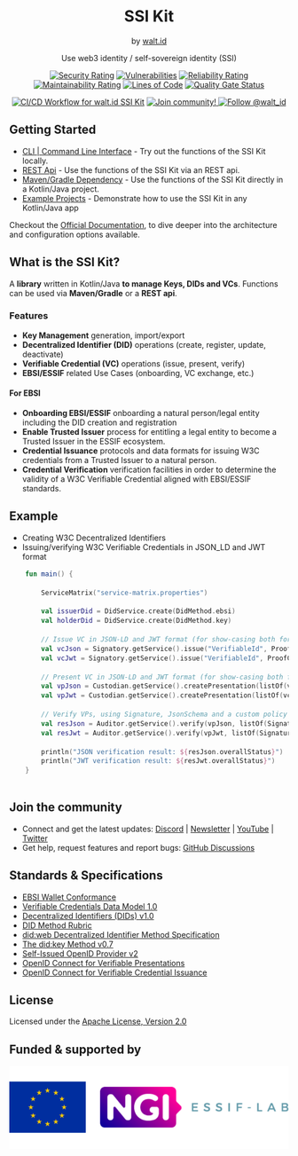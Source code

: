 <div align="center">
 <h1>SSI Kit</h1>
 <span>by </span><a href="https://walt.id">walt.id</a>
 <p>Use web3 identity / self-sovereign identity (SSI)<p>


[![Security Rating](https://sonarcloud.io/api/project_badges/measure?project=walt-id_waltid-ssikit&metric=security_rating)](https://sonarcloud.io/dashboard?id=walt-id_waltid-ssikit)
[![Vulnerabilities](https://sonarcloud.io/api/project_badges/measure?project=walt-id_waltid-ssikit&metric=vulnerabilities)](https://sonarcloud.io/dashboard?id=walt-id_waltid-ssikit)
[![Reliability Rating](https://sonarcloud.io/api/project_badges/measure?project=walt-id_waltid-ssikit&metric=reliability_rating)](https://sonarcloud.io/dashboard?id=walt-id_waltid-ssikit)
[![Maintainability Rating](https://sonarcloud.io/api/project_badges/measure?project=walt-id_waltid-ssikit&metric=sqale_rating)](https://sonarcloud.io/dashboard?id=walt-id_waltid-ssikit)
[![Lines of Code](https://sonarcloud.io/api/project_badges/measure?project=walt-id_waltid-ssikit&metric=ncloc)](https://sonarcloud.io/dashboard?id=walt-id_waltid-ssikit)
[![Quality Gate Status](https://sonarcloud.io/api/project_badges/measure?project=walt-id_waltid-ssikit-examples&metric=alert_status)](https://sonarcloud.io/dashboard?id=walt-id_waltid-ssikit)

[![CI/CD Workflow for walt.id SSI Kit](https://github.com/walt-id/waltid-ssikit/actions/workflows/build.yml/badge.svg?branch=master)](https://github.com/walt-id/waltid-ssikit/actions/workflows/build.yml)
<a href="https://walt.id/community">
<img src="https://img.shields.io/badge/Join-The Community-blue.svg?style=flat" alt="Join community!" />
</a>
<a href="https://twitter.com/intent/follow?screen_name=walt_id">
<img src="https://img.shields.io/twitter/follow/walt_id.svg?label=Follow%20@walt_id" alt="Follow @walt_id" />
</a>


</div>

## Getting Started

- [CLI | Command Line Interface](https://docs.walt.id/v/ssikit/getting-started/cli-command-line-interface) - Try out the functions of the SSI Kit locally.
- [REST Api](https://docs.walt.id/v/ssikit/getting-started/rest-apis) - Use the functions of the SSI Kit via an REST api. 
- [Maven/Gradle Dependency](https://docs.walt.id/v/ssikit/getting-started/dependency-jvm) - Use the functions of the SSI Kit directly in a Kotlin/Java project.
- [Example Projects](https://github.com/walt-id/waltid-ssikit-examples) - Demonstrate how to use the SSI Kit in any Kotlin/Java app

Checkout the [Official Documentation](https://docs.walt.id/v/ssikit), to dive deeper into the architecture and configuration options available.


## What is the SSI Kit?

A **library** written in Kotlin/Java **to manage Keys, DIDs and VCs**. Functions can be used via **Maven/Gradle** or a **REST api**.

### Features
- **Key Management** generation, import/export
- **Decentralized Identifier (DID)** operations (create, register, update, deactivate)
- **Verifiable Credential (VC)** operations (issue, present, verify)
- **EBSI/ESSIF** related Use Cases (onboarding, VC exchange, etc.)

#### For EBSI
- **Onboarding EBSI/ESSIF** onboarding a natural person/legal entity including the DID creation and registration
- **Enable Trusted Issuer** process for entitling a legal entity to become a Trusted Issuer in the ESSIF ecosystem.
- **Credential Issuance** protocols and data formats for issuing W3C credentials from a Trusted Issuer to a natural person.
- **Credential Verification** verification facilities in order to determine the validity of a W3C Verifiable Credential aligned with EBSI/ESSIF standards.


## Example

- Creating W3C Decentralized Identifiers 
- Issuing/verifying W3C Verifiable Credentials in JSON_LD and JWT format

```kotlin
    fun main() {

        ServiceMatrix("service-matrix.properties")
    
        val issuerDid = DidService.create(DidMethod.ebsi)
        val holderDid = DidService.create(DidMethod.key)
    
        // Issue VC in JSON-LD and JWT format (for show-casing both formats)
        val vcJson = Signatory.getService().issue("VerifiableId", ProofConfig(issuerDid = issuerDid, subjectDid = holderDid, proofType = ProofType.LD_PROOF))
        val vcJwt = Signatory.getService().issue("VerifiableId", ProofConfig(issuerDid = issuerDid, subjectDid = holderDid, proofType = ProofType.JWT))
    
        // Present VC in JSON-LD and JWT format (for show-casing both formats)
        val vpJson = Custodian.getService().createPresentation(listOf(vcJson), holderDid)
        val vpJwt = Custodian.getService().createPresentation(listOf(vcJwt), holderDid)
    
        // Verify VPs, using Signature, JsonSchema and a custom policy
        val resJson = Auditor.getService().verify(vpJson, listOf(SignaturePolicy(), JsonSchemaPolicy()))
        val resJwt = Auditor.getService().verify(vpJwt, listOf(SignaturePolicy(), JsonSchemaPolicy()))
    
        println("JSON verification result: ${resJson.overallStatus}")
        println("JWT verification result: ${resJwt.overallStatus}")
    }
    
 ```

## Join the community

* Connect and get the latest updates: <a href="https://discord.gg/zUnxncExF5">Discord</a> | <a href="https://walt.id/newsletter">Newsletter</a> | <a href="https://www.youtube.com/channel/UCXfOzrv3PIvmur_CmwwmdLA">YouTube</a> | <a href="https://mobile.twitter.com/walt_id" target="_blank">Twitter</a>
* Get help, request features and report bugs: <a href="https://github.com/walt-id/.github/discussions" target="_blank">GitHub Discussions</a>

## Standards & Specifications

- [EBSI Wallet Conformance](https://ec.europa.eu/digital-building-blocks/wikis/display/EBSIDOC/EBSI+Wallet+Conformance+Testing) 
- [Verifiable Credentials Data Model 1.0](https://www.w3.org/TR/vc-data-model/) 
- [Decentralized Identifiers (DIDs) v1.0](https://w3c.github.io/did-core/) 
- [DID Method Rubric](https://w3c.github.io/did-rubric/)
- [did:web Decentralized Identifier Method Specification](https://w3c-ccg.github.io/did-method-web/) 
- [The did:key Method v0.7](https://w3c-ccg.github.io/did-method-key/)
- [Self-Issued OpenID Provider v2](https://openid.net/specs/openid-connect-self-issued-v2-1_0.html)
- [OpenID Connect for Verifiable Presentations](https://openid.net/specs/openid-connect-4-verifiable-presentations-1_0-07.html) 
- [OpenID Connect for Verifiable Credential Issuance](https://openid.net/specs/openid-4-verifiable-credential-issuance-1_0.html) 

## License

Licensed under the [Apache License, Version 2.0](https://github.com/walt-id/waltid-ssikit/blob/master/LICENSE)

## Funded & supported by

<a href="https://essif-lab.eu/" target="_blank"><img src="logos-supporter.png"></a>
